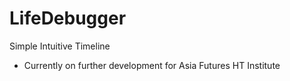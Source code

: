 # LifeDebugger
Simple Intuitive Timeline

* Currently on further development for Asia Futures HT Institute

